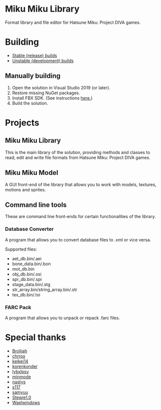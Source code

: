 # Miku Miku Library
Format library and file editor for Hatsune Miku: Project DIVA games.

# Building
* [Stable (release) builds](https://github.com/blueskythlikesclouds/MikuMikuLibrary/releases)
* [Unstable (development) builds](https://ci.appveyor.com/project/blueskythlikesclouds/mikumikulibrary/build/artifacts)

## Manually building
1. Open the solution in Visual Studio 2019 (or later).
2. Restore missing NuGet packages.
3. Install FBX SDK. (See instructions [here.](https://github.com/blueskythlikesclouds/MikuMikuLibrary/tree/master/MikuMikuLibrary.Native/Dependencies/FBX))
4. Build the solution.

# Projects
## Miku Miku Library
This is the main library of the solution, providing methods and classes to read, edit and write file formats from Hatsune Miku: Project DIVA games.

## Miku Miku Model
A GUI front-end of the library that allows you to work with models, textures, motions and sprites.

## Command line tools
These are command line front-ends for certain functionalities of the library.

### Database Converter
A program that allows you to convert database files to .xml or vice versa.

Supported files:
* aet_db.bin/.aei
* bone_data.bin/.bon
* mot_db.bin
* obj_db.bin/.osi
* spr_db.bin/.spi
* stage_data.bin/.stg
* str_array.bin/string_array.bin/.str
* tex_db.bin/.txi

### FARC Pack
A program that allows you to unpack or repack .farc files.

# Special thanks
* [Brolijah](https://github.com/Brolijah)
* [chrrox](https://www.deviantart.com/chrrox)
* [keikei14](https://github.com/keikei14)
* [korenkonder](https://github.com/korenkonder)
* [lybxlpsv](https://github.com/lybxlpsv)
* [minmode](https://www.deviantart.com/minmode)
* [nastys](https://github.com/nastys)
* [s117](https://github.com/s117)
* [samyuu](https://github.com/samyuu)
* [Stewie1.0](https://github.com/Stewie100)
* [Waelwindows](https://github.com/Waelwindows)